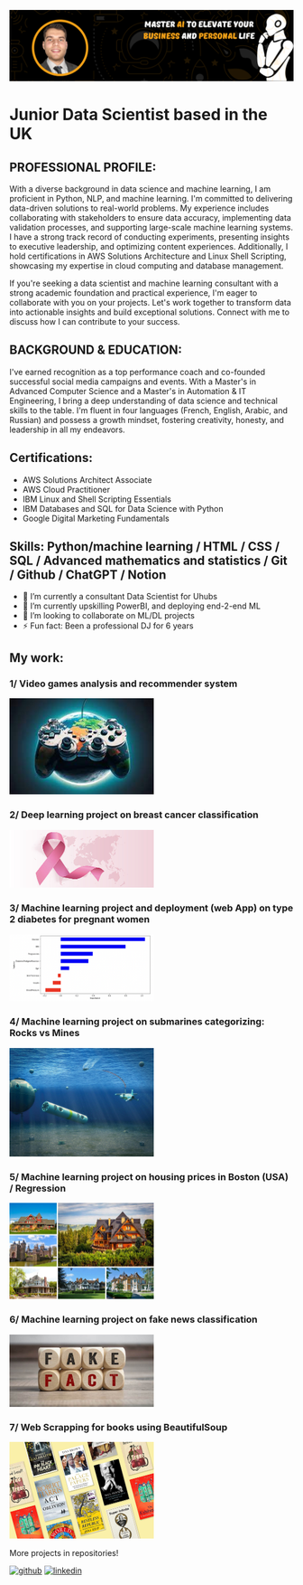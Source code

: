 ![Junior Data Scientist](https://github.com/anesriad/anesriad/blob/main/LinkedIn%20AI%20banner.png)

#  Junior Data Scientist based in the UK
## PROFESSIONAL PROFILE:

With a diverse background in data science and machine learning, I am proficient in Python, NLP, and machine learning. I'm committed to delivering data-driven solutions to real-world problems. My experience includes collaborating with stakeholders to ensure data accuracy, implementing data validation processes, and supporting large-scale machine learning systems. I have a strong track record of conducting experiments, presenting insights to executive leadership, and optimizing content experiences. Additionally, I hold certifications in AWS Solutions Architecture and Linux Shell Scripting, showcasing my expertise in cloud computing and database management.

If you're seeking a data scientist and machine learning consultant with a strong academic foundation and practical experience, I'm eager to collaborate with you on your projects. Let's work together to transform data into actionable insights and build exceptional solutions. Connect with me to discuss how I can contribute to your success.


## BACKGROUND & EDUCATION:

I've earned recognition as a top performance coach and co-founded successful social media campaigns and events. With a Master's in Advanced Computer Science and a Master's in Automation & IT Engineering, I bring a deep understanding of data science and technical skills to the table. I'm fluent in four languages (French, English, Arabic, and Russian) and possess a growth mindset, fostering creativity, honesty, and leadership in all my endeavors.

## Certifications:

- AWS Solutions Architect Associate
- AWS Cloud Practitioner
- IBM Linux and Shell Scripting Essentials
- IBM Databases and SQL for Data Science with Python
- Google Digital Marketing Fundamentals


## Skills: Python/machine learning / HTML / CSS / SQL / Advanced mathematics and statistics / Git / Github / ChatGPT / Notion

- 🔭 I’m currently a consultant Data Scientist for Uhubs
- 🌱 I’m currently upskilling PowerBI, and deploying end-2-end ML
- 👯 I’m looking to collaborate on ML/DL projects 
- ⚡ Fun fact: Been a professional DJ for 6 years 

## My work:

### 1/ Video games analysis and recommender system
<a href="https://github.com/anesriad/video_games_recommender.git"><img src= "https://github.com/anesriad/video_games_recommender/blob/main/video_game_image.jpeg" width="256" alt= "video games recommender" /> </a>

### 2/ Deep learning project on breast cancer classification
<a href="https://github.com/anesriad/deep_learning_breast_cancer.git"><img src= "https://github.com/anesriad/anesriad/blob/main/breast_cancer.jpeg" width="256" alt= "Deep learning breast cancer" /> </a>

### 3/ Machine learning project and deployment (web App) on type 2 diabetes for pregnant women
<a href="https://github.com/anesriad/ML_diabetes"><img src= "https://github.com/anesriad/anesriad/blob/main/ML_type2_diabetes.png" width="256" alt= "ML diabetes type 2" /> </a>

### 4/ Machine learning project on submarines categorizing: Rocks vs Mines
<a href="https://github.com/anesriad/rock_vs_mine.git"><img src= "https://github.com/anesriad/anesriad/blob/main/rock_vs_mine_picture.jpeg" width="256" alt= "ML rock vs mine" /> </a>

### 5/ Machine learning project on housing prices in Boston (USA) / Regression
<a href="https://github.com/anesriad/housing_prices.git"><img src= "https://github.com/anesriad/anesriad/blob/main/Beautiful-Houses.jpeg" width="256" alt= "ML housing prices" /> </a>

### 6/ Machine learning project on fake news classification
<a href="https://github.com/anesriad/Fake_news_ML.git"><img src= "https://github.com/anesriad/anesriad/blob/main/fake_news.jpeg" width="256" alt= "ML fake news" /> </a>

### 7/ Web Scrapping for books using BeautifulSoup
<a href="https://github.com/anesriad/web_scrapping_books_bs4.git"><img src= "https://github.com/anesriad/web_scrapping_books_bs4/blob/main/books2.jpeg" width="256" alt= "web scrapping books" /> </a>

More projects in repositories!



[<img src='https://cdn.jsdelivr.net/npm/simple-icons@3.0.1/icons/github.svg' alt='github' height='40'>](https://github.com/anesriad)  [<img src='https://cdn.jsdelivr.net/npm/simple-icons@3.0.1/icons/linkedin.svg' alt='linkedin' height='40'>](https://www.linkedin.com/in/riadanas/) 

